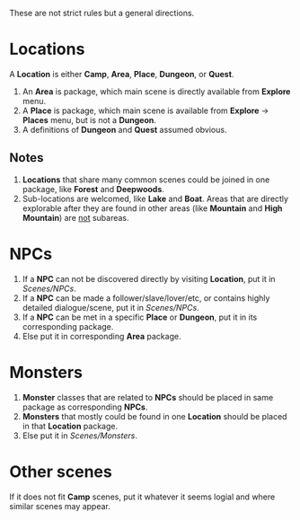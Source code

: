These are not strict rules but a general directions.

# Locations

A **Location** is either **Camp**, **Area**, **Place**, **Dungeon**, or **Quest**.

1. An **Area** is package, which main scene is directly available from **Explore** menu.
2. A **Place** is package, which main scene is available from **Explore** -> **Places** menu, but is not a **Dungeon**.
3. A definitions of **Dungeon** and **Quest** assumed obvious.

## Notes

1. **Locations** that share many common scenes could be joined in one package, like **Forest** and **Deepwoods**.
2. Sub-locations are welcomed, like **Lake** and **Boat**. Areas that are directly explorable after they are found in other
   areas (like **Mountain** and **High Mountain**) are <u>not</u> subareas.

# NPCs

1. If a **NPC** can not be discovered directly by visiting **Location**, put it in _Scenes/NPCs_.
2. If a **NPC** can be made a follower/slave/lover/etc, or contains highly detailed dialogue/scene,
   put it in _Scenes/NPCs_.
1. If a **NPC** can be met in a specific **Place** or **Dungeon**, put it in its corresponding package.
3. Else put it in corresponding **Area** package.

# Monsters

1. **Monster** classes that are related to **NPCs** should be placed in same package as corresponding **NPCs**.
2. **Monsters** that mostly could be found in one **Location** should be placed in that **Location** package.
3. Else put it in _Scenes/Monsters_.

# Other scenes

If it does not fit **Camp** scenes, put it whatever it seems logial and where similar scenes may appear.

